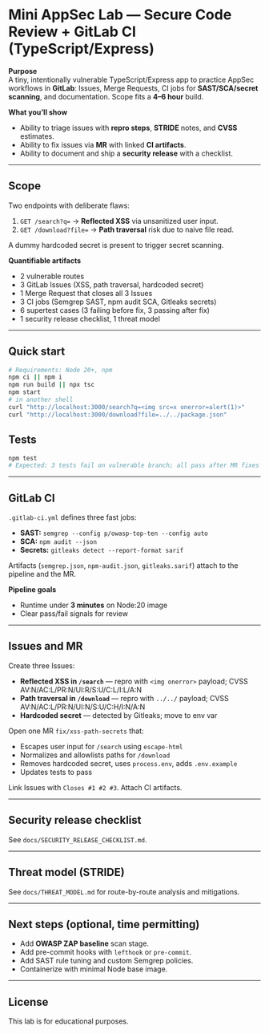 
# Mini AppSec Lab — Secure Code Review + GitLab CI (TypeScript/Express)

**Purpose**  
A tiny, intentionally vulnerable TypeScript/Express app to practice AppSec workflows in **GitLab**: Issues, Merge Requests, CI jobs for **SAST/SCA/secret scanning**, and documentation. Scope fits a **4–6 hour** build.

**What you’ll show**  
- Ability to triage issues with **repro steps**, **STRIDE** notes, and **CVSS** estimates.  
- Ability to fix issues via **MR** with linked **CI artifacts**.  
- Ability to document and ship a **security release** with a checklist.

---

## Scope

Two endpoints with deliberate flaws:
1. `GET /search?q=` → **Reflected XSS** via unsanitized user input.  
2. `GET /download?file=` → **Path traversal** risk due to naive file read.

A dummy hardcoded secret is present to trigger secret scanning.

**Quantifiable artifacts**  
- 2 vulnerable routes  
- 3 GitLab Issues (XSS, path traversal, hardcoded secret)  
- 1 Merge Request that closes all 3 Issues  
- 3 CI jobs (Semgrep SAST, npm audit SCA, Gitleaks secrets)  
- 6 supertest cases (3 failing before fix, 3 passing after fix)  
- 1 security release checklist, 1 threat model

---

## Quick start

```bash
# Requirements: Node 20+, npm
npm ci || npm i
npm run build || npx tsc
npm start
# in another shell
curl "http://localhost:3000/search?q=<img src=x onerror=alert(1)>"
curl "http://localhost:3000/download?file=../../package.json"
```

## Tests

```bash
npm test
# Expected: 3 tests fail on vulnerable branch; all pass after MR fixes
```

---

## GitLab CI

`.gitlab-ci.yml` defines three fast jobs:
- **SAST:** `semgrep --config p/owasp-top-ten --config auto`  
- **SCA:** `npm audit --json`  
- **Secrets:** `gitleaks detect --report-format sarif`

Artifacts (`semgrep.json`, `npm-audit.json`, `gitleaks.sarif`) attach to the pipeline and the MR.

**Pipeline goals**  
- Runtime under **3 minutes** on Node:20 image  
- Clear pass/fail signals for review

---

## Issues and MR

Create three Issues:  
- **Reflected XSS in `/search`** — repro with `<img onerror>` payload; CVSS AV:N/AC:L/PR:N/UI:R/S:U/C:L/I:L/A:N  
- **Path traversal in `/download`** — repro with `../../` payload; CVSS AV:N/AC:L/PR:N/UI:N/S:U/C:H/I:N/A:N  
- **Hardcoded secret** — detected by Gitleaks; move to env var

Open one MR `fix/xss-path-secrets` that:
- Escapes user input for `/search` using `escape-html`
- Normalizes and allowlists paths for `/download`
- Removes hardcoded secret, uses `process.env`, adds `.env.example`
- Updates tests to pass

Link Issues with `Closes #1 #2 #3`. Attach CI artifacts.

---

## Security release checklist

See `docs/SECURITY_RELEASE_CHECKLIST.md`.

---

## Threat model (STRIDE)

See `docs/THREAT_MODEL.md` for route-by-route analysis and mitigations.

---

## Next steps (optional, time permitting)
- Add **OWASP ZAP baseline** scan stage.  
- Add pre-commit hooks with `lefthook` or `pre-commit`.  
- Add SAST rule tuning and custom Semgrep policies.  
- Containerize with minimal Node base image.

---

## License
This lab is for educational purposes.
